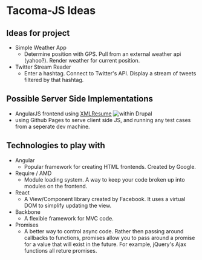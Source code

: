 
# Tacoma-JS Ideas


## Ideas for project

- Simple Weather App
  - Determine position with GPS. Pull from an external weather api (yahoo?). Render weather for current position.
- Twitter Stream Reader
  - Enter a hashtag. Connect to Twitter's API. Display a stream of tweets filtered by that hashtag.

## Possible Server Side Implementations
- AngularJS frontend using [XMLResume](http://www.xml-resume.com/d/) ![within Drupal](http://www.xml-resume.com/d/sites/all/themes/bootstrap/logo.png)
- using Github Pages to serve client side JS, and running any test cases from a seperate dev machine.


## Technologies to play with

- Angular
  - Popular framework for creating HTML frontends. Created by Google.
- Require / AMD
  - Module loading system. A way to keep your code broken up into modules on the frontend.
- React
  - A View/Component library created by Facebook. It uses a virtual DOM to simplify updating the view.
- Backbone
  - A flexible framework for MVC code.
- Promises
  - A better way to control async code. Rather then passing around callbacks to functions, promises allow you to pass around a promise for a value that will exist in the future. For example, jQuery's Ajax functions all reture promises.
